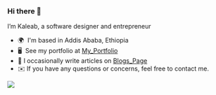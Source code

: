 ### Hi there 👋

I’m Kaleab, a software designer and entrepreneur

* 🌍  I'm based in Addis Ababa, Ethiopia
* 🖥️  See my portfolio at [My\_Portfolio](http://https://kkinfe.github.io/)
* 📝  I occasionally write articles on [Blogs_Page](http://https://kkinfe.github.io//blogs)
* ✉️  If you have any questions or concerns, feel free to contact me.

<div> <a href = "mailto:Kaleab.kinfe.tekleab@gmail.com"><img src="https://img.shields.io/badge/-Gmail-%23333?style=for-the-badge&logo=gmail&logoColor=white" target="_blank"></a>
</div>

